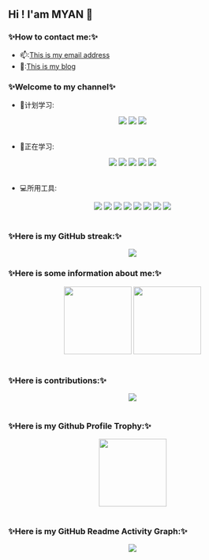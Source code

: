 ## Hi ! I'am MYAN 👋 
<!--
**MYAN1998/MYAN1998** is a ✨ _special_ ✨ repository because its `README.md` (this file) appears on your GitHub profile.

Here are some ideas to get you started:

- 🔭 I’m currently working on ...
- 🌱 I’m currently learning ...
- 👯 I’m looking to collaborate on ...
- 🤔 I’m looking for help with ...
- 💬 Ask me about ...
- 📫 How to reach me: ...
- 😄 Pronouns: ...
- ⚡ Fun fact: ...
-->
### ✨How to contact me:✨</br>
- 📫:<a href="mailto:zhouenpei980523@163.com">This is my email address</a></br>
- 💖:<a href="https://zhouenpei0523.top/">This is my blog</a></br>
### ✨Welcome to my channel✨</br>
- 🧾计划学习:</br>
<div align="center">
    <img  src="https://img.shields.io/badge/Java-Java-blue?logo=java"/>
    <img  src="https://img.shields.io/badge/Docker-Docker-blue?logo=Docker"/>
    <img  src="https://img.shields.io/badge/nodejs-nodejs-blue?logo=nodejs"/>
</div></br>

- 📘正在学习:</br>
<div align="center">
    <img  src="https://img.shields.io/badge/python-python-blue?logo=python"/>
    <img  src="https://img.shields.io/badge/MySQL-MySQL-blue?logo=MySQL"/>
    <img  src="https://img.shields.io/badge/CSS-CSS-blue?logo=CSS3"/>
    <img  src="https://img.shields.io/badge/JavaScript-JavaScript-blue?logo=JavaScript"/>
    <img  src="https://img.shields.io/badge/html5-html5-blue?logo=html5"/>
</div></br>

- 💻所用工具:</br>
<div align="center">
    <img  src="https://img.shields.io/badge/windows-windows-blue?logo=windows"/>
    <img  src="https://img.shields.io/badge/Linux-Linux-blue?logo=Linux"/>
    <img  src="https://img.shields.io/badge/Chrome-Chrome-blue?logo=Chrome"/>
    <img  src="https://img.shields.io/badge/visual studio code-visual studio code-blue?logo=visual studio code"/>
    <img  src="https://img.shields.io/badge/git-git-blue?logo=git"/>
    <img  src="https://img.shields.io/badge/GitHub-GitHub-blue?GitHub=git"/>
    <img  src="https://img.shields.io/badge/Gitee-Gitee-blue?logo=Gitee"/>
    <img  src="https://img.shields.io/badge/pycharm-pycharm-blue?logo=pycharm"/>
</div></br>

### ✨Here is my GitHub streak:✨</br>
<div align="center">
    <img  src="https://github-readme-streak-stats.herokuapp.com/?user=DenverCoder1&theme=prussian"/>
</div>

### ✨Here is some information about me:✨</br>
<div align="center">
    <img  height="137px" src="https://github-readme-stats.vercel.app/api?username=MYAN1998&theme=algolia"/>
    <img  height="137px" src="https://github-readme-stats.vercel.app/api/top-langs/?username=MYAN1998&layout=compact&theme=algolia"/>
</div></br>

### ✨Here is contributions:✨</br>
<div align="center">
    <img color="black" src="https://cdn.jsdelivr.net/gh/MYAN1998/MYAN1998/assets/github-contribution-grid-snake.svg" />
</div></br>

### ✨Here is my Github Profile Trophy:✨</br>
<div align="center">
    <img  height="137px" src="https://github-profile-trophy.vercel.app/?username=MYAN1998&theme=nord"/>
</div></br>

### ✨Here is my GitHub Readme Activity Graph:✨</br>
<div align="center">
    <img  src="https://activity-graph.herokuapp.com/graph?username=MYAN1998&theme=nord"/>
</div>


 



